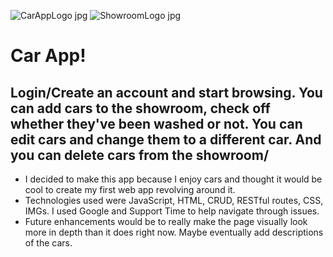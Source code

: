 ![CarAppLogo jpg](https://github.com/user-attachments/assets/2d6e0ec6-1197-4a4b-acb5-ef4ed913a6b1)
![ShowroomLogo jpg](https://github.com/user-attachments/assets/ddf529b3-d64c-4bce-acfe-19c4093856ef)


# Car App!
## Login/Create an account and start browsing. You can add cars to the showroom, check off whether they've been washed or not. You can edit cars and change them to a different car. And you can delete cars from the showroom/
* I decided to make this app because I enjoy cars and thought it would be cool to create my first web app revolving around it.
* Technologies used were JavaScript, HTML, CRUD, RESTful routes, CSS, IMGs. I used Google and Support Time to help navigate through issues.
* Future enhancements would be to really make the page visually look more in depth than it does right now. Maybe eventually add descriptions of the cars.
